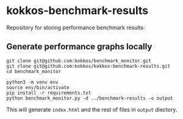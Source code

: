 # kokkos-benchmark-results

Repository for storing performance benchmark results.

## Generate performance graphs locally
```
git clone git@github.com:kokkos/benchmark_monitor.git
git clone git@github.com:kokkos/kokkos-benchmark-results.git
cd benchmark_monitor

python3 -m venv env
source env/bin/activate
pip install -r requirements.txt
python benchmark_monitor.py -d ../benchmark-results -o output
```
This will generate `index.html` and the rest of files in `output` diectory.
